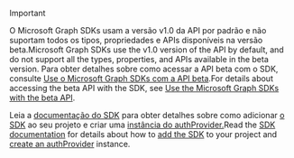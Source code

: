 <!-- markdownlint-disable MD041-->

> [!IMPORTANT]
> <span data-ttu-id="4940f-101">O Microsoft Graph SDKs usam a versão v1.0 da API por padrão e não suportam todos os tipos, propriedades e APIs disponíveis na versão beta.</span><span class="sxs-lookup"><span data-stu-id="4940f-101">Microsoft Graph SDKs use the v1.0 version of the API by default, and do not support all the types, properties, and APIs available in the beta version.</span></span> <span data-ttu-id="4940f-102">Para obter detalhes sobre como acessar a API beta com o SDK, consulte [Use o Microsoft Graph SDKs com a API beta](/graph/sdks/use-beta).</span><span class="sxs-lookup"><span data-stu-id="4940f-102">For details about accessing the beta API with the SDK, see [Use the Microsoft Graph SDKs with the beta API](/graph/sdks/use-beta).</span></span>
>
> <span data-ttu-id="4940f-103">Leia a [documentação do SDK](/graph/sdks/sdks-overview) para obter detalhes sobre como adicionar [o SDK](/graph/sdks/sdk-installation) ao seu projeto e criar uma [instância do authProvider.](/graph/sdks/choose-authentication-providers)</span><span class="sxs-lookup"><span data-stu-id="4940f-103">Read the [SDK documentation](/graph/sdks/sdks-overview) for details about how to [add the SDK](/graph/sdks/sdk-installation) to your project and [create an authProvider](/graph/sdks/choose-authentication-providers) instance.</span></span>
